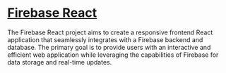 # [Firebase React](https://jou-rx.web.app/)

The Firebase React project aims to create a responsive frontend React application that seamlessly integrates with a Firebase backend and database. The primary goal is to provide users with an interactive and efficient web application while leveraging the capabilities of Firebase for data storage and real-time updates.
